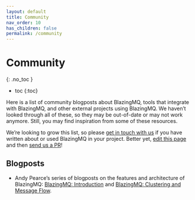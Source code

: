 ```yaml
---
layout: default
title: Community
nav_order: 10
has_children: false
permalink: /community
---
```


# [](#community)Community
{: .no_toc }

* toc
{:toc}

Here is a list of community blogposts about BlazingMQ, tools that integrate
with BlazingMQ, and other external projects using BlazingMQ.  We haven’t
looked through all of these, so they may be out-of-date or may not work
anymore.  Still, you may find inspiration from some of these resources.

We’re looking to grow this list, so please [get in touch with us][get-in-touch]
if you have written about or used BlazingMQ in your project.  Better yet, [edit
this page][edit-this-page] and then [send us a PR][contributing-guidelines]!

## Blogposts

  - Andy Pearce’s series of blogposts on the features and architecture of
    BlazingMQ: [BlazingMQ: Introduction][andy-pearce-introduction] and
    [BlazingMQ: Clustering and Message Flow][andy-pearce-clustering-message-flow].

[andy-pearce-clustering-message-flow]: https://www.andy-pearce.com/blog/posts/2024/Jul/blazingmq-clustering-and-message-flow/
[andy-pearce-introduction]: https://www.andy-pearce.com/blog/posts/2024/Jun/blazingmq-introduction/
[contributing-guidelines]: https://github.com/bloomberg/.github/blob/main/CONTRIBUTING.md
[edit-this-page]: https://github.com/bloomberg/blazingmq/edit/main/docs/docs/community/index.md
[get-in-touch]: https://github.com/bloomberg/blazingmq/discussions
